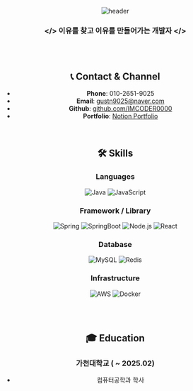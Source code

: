 <div align="center"> 

![header](https://capsule-render.vercel.app/api?type=cylinder&color=000000&height=150&section=header&text=최현수&fontColor=ffffff&fontSize=70&animation=fadeIn&fontAlignY=55&desc=Backend%20Developer&descAlignY=62&descAlign=62)

### </> 이유를 찾고 이유를 만들어가는 개발자 </>

<br/>



<br/>

## 📞 Contact & Channel
- **Phone**: 010-2651-9025
- **Email**: gustn9025@naver.com
- **Github**: [github.com/IMCODER0000](https://github.com/IMCODER0000)
- **Portfolio**: [Notion Portfolio](https://www.notion.so/Back-End-Developer-16ca23f0db9b80d2b63cc965e546aa2b)

<br/>

## 🛠 Skills

### Languages
![Java](https://img.shields.io/badge/JAVA-007396?style=for-the-badge&logo=Java&logoColor=white)
![JavaScript](https://img.shields.io/badge/JavaScript-F7DF1E?style=for-the-badge&logo=JavaScript&logoColor=black)

### Framework / Library
![Spring](https://img.shields.io/badge/Spring-6DB33F?style=for-the-badge&logo=Spring&logoColor=white)
![SpringBoot](https://img.shields.io/badge/SpringBoot-6DB33F?style=for-the-badge&logo=SpringBoot&logoColor=white)
![Node.js](https://img.shields.io/badge/Node.js-339933?style=for-the-badge&logo=Node.js&logoColor=white)
![React](https://img.shields.io/badge/React-61DAFB?style=for-the-badge&logo=React&logoColor=black)

### Database
![MySQL](https://img.shields.io/badge/MySQL-4479A1?style=for-the-badge&logo=MySQL&logoColor=white)
![Redis](https://img.shields.io/badge/Redis-DC382D?style=for-the-badge&logo=Redis&logoColor=white)

### Infrastructure
![AWS](https://img.shields.io/badge/AWS-232F3E?style=for-the-badge&logo=AmazonAWS&logoColor=white)
![Docker](https://img.shields.io/badge/Docker-2496ED?style=for-the-badge&logo=Docker&logoColor=white)

<br/>



<br/>

## 🎓 Education

### 가천대학교 ( ~ 2025.02)
- 컴퓨터공학과 학사

</div>
